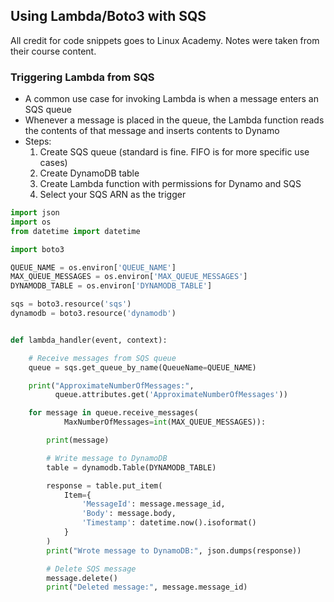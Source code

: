 ## Using Lambda/Boto3 with SQS
All credit for code snippets goes to Linux Academy. Notes were taken from their course content.

### Triggering Lambda from SQS
* A common use case for invoking Lambda is when a message enters an SQS queue
* Whenever a message is placed in the queue, the Lambda function reads the contents of that message and inserts contents to Dynamo
* Steps:
	1. Create SQS queue (standard is fine. FIFO is for more specific use cases)
	2. Create DynamoDB table
	3. Create Lambda function with permissions for Dynamo and SQS
	4. Select your SQS ARN as the trigger

```python
import json
import os
from datetime import datetime

import boto3

QUEUE_NAME = os.environ['QUEUE_NAME']
MAX_QUEUE_MESSAGES = os.environ['MAX_QUEUE_MESSAGES']
DYNAMODB_TABLE = os.environ['DYNAMODB_TABLE']

sqs = boto3.resource('sqs')
dynamodb = boto3.resource('dynamodb')


def lambda_handler(event, context):

    # Receive messages from SQS queue
    queue = sqs.get_queue_by_name(QueueName=QUEUE_NAME)

    print("ApproximateNumberOfMessages:",
          queue.attributes.get('ApproximateNumberOfMessages'))

    for message in queue.receive_messages(
            MaxNumberOfMessages=int(MAX_QUEUE_MESSAGES)):

        print(message)

        # Write message to DynamoDB
        table = dynamodb.Table(DYNAMODB_TABLE)

        response = table.put_item(
            Item={
                'MessageId': message.message_id,
                'Body': message.body,
                'Timestamp': datetime.now().isoformat()
            }
        )
        print("Wrote message to DynamoDB:", json.dumps(response))

        # Delete SQS message
        message.delete()
        print("Deleted message:", message.message_id)
```
